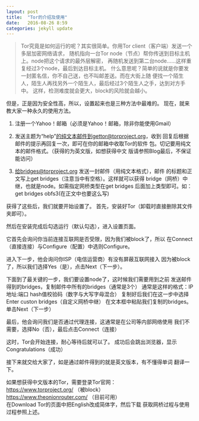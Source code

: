 ```yaml
---
layout: post
title:  "Tor的介绍及使用"
date:   2016-08-26 8:59
categories: jekyll update
---
```

>Tor究竟是如何运行的呢？其实很简单。你用Tor client（客户端）发送一个多层加密网络请求，
随机指向一台Tor node（节点）帮你传送到目标主机上。node把这个请求的最外层解密，
再随机发送到第二台node……这样重复经过3个node，最后到达目标主机。
什么意思呢？简单的说就是你要发一封匿名信，你不自己送，也不叫邮差送。而在大街上随
便找一个陌生人，陌生人再找另外一个陌生人，最后经过3个陌生人之手，达到对方手中。
这样，检测难度就会更大，block的风险就会越小。

但是，正是因为安全性高，所以，设置起来也是三种方法中最难的。
现在，就来教大家一种永久的使用方法。
1. 注册一个Yahoo！邮箱（必须是Yahoo！邮箱，除非你能使用Gmail）

2. 发送主题为“help”的纯文本邮件到gettor@torproject.org，收到
回复后根据邮件的提示再回复一次，即可在你的邮箱中收取Tor的软件
包。切记要用纯文本的邮件格式。（获得的为英文版，如想获得中文
版请参照Blog最后，不保证能访问）

3. 给bridges@torproject.org 发送一封邮件（用纯文本格式），邮件
的标题和正文写上get bridges（注意当中有空格）。这样就可以获得
bridge（网桥）中继，也就是node。如需指定网桥类型在get bridges
后面加上类型即可。如：get bridges obfs3(在正文中也要这么写)

获得了这些后，我们就要开始设置了。
首先，安装好Tor（卸载时直接删除其文件夹即可）。

然后在安装完成后勾选运行（默认勾选），进入设置页面。

它首先会询问你当前连接互联网是否受限，因为我们被block了，所以
在Connect（直接连接）与Configure（配置）中选则Configure。

进入下一步，他会询问你ISP（电信运营商）有没有屏蔽互联网接入
因为被block了，所以我们选择Yes（是），点击Next（下一步）。

下面到了最关键的一步，我们要设置node了，这时候我们需要用到之前
发送邮件得到的bridges，复制邮件中所有的bridges（通常是3个）
通常是这样的格式：IP地址:端口 hash值校验码（数字与大写字母混合）
复制好后我们在这一步中选择Enter custon bridges（自定义网桥中继）
在文本框中粘贴我们复制的bridges。单击Next（下一步）

最后，他会询问我们是否通过代理连接，这通常是在公司等内部网络使用
我们不需要，选择No（否），最后点击Connect（连接）

这时，Tor会开始连接，耐心等待后就可以了。
成功后会跳出浏览器，显示Congratulations（成功）

接下来就交给大家了，如是通过邮件得到的就是英文版本，有不懂得单词
翻译一下。

如果想获得中文版本的Tor，需要登录Tor官网：  
https://www.torproject.org/ （被block）  
https://www.theonionrouter.com/ （目前可用）  
在Download Tor的页面中把English改成简体字，然后下载
获取网桥过程与使用过程参照上述。
